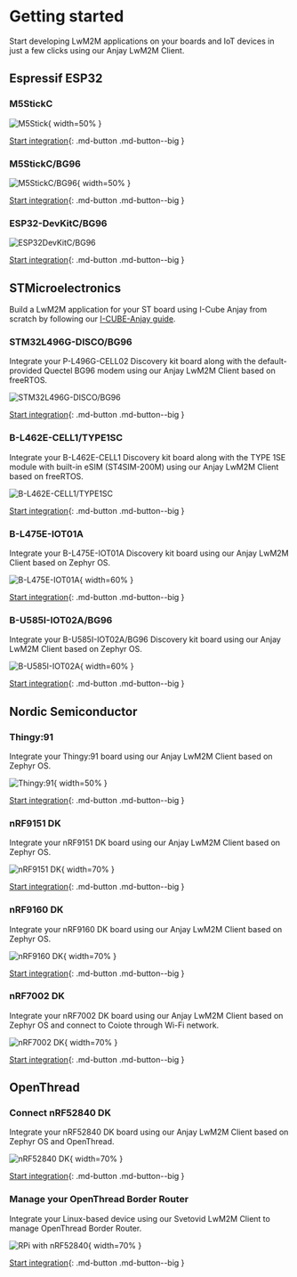 # Getting started

Start developing LwM2M applications on your boards and IoT devices in just a few clicks using our Anjay LwM2M Client.

## Espressif ESP32
### M5StickC

![M5Stick](images/m5stick.webp "M5Stick"){ width=50% }

[Start integration](./ESP32/M5Stick.md){: .md-button .md-button--big }

### M5StickC/BG96

![M5StickC/BG96](images/M5StickC+BG96.jpg "M5StickC/BG96"){ width=50% }

[Start integration](./ESP32/M5StickBG96.md){: .md-button .md-button--big }

### ESP32-DevKitC/BG96

![ESP32DevKitC/BG96](images/ESP32devkitC+BG96.png "ESP32DevKitC/BG96")

[Start integration](./ESP32/ESP32-DevKitCBG96.md){: .md-button .md-button--big }

## STMicroelectronics

Build a LwM2M application for your ST board using I-Cube Anjay from scratch by following our [I-CUBE-Anjay guide](./STMicroelectronics/Building_LwM2M_applications/Building_LwM2M_applications_with_I-CUBE-Anjay.md).

### STM32L496G-DISCO/BG96

Integrate your P-L496G-CELL02 Discovery kit board along with the default-provided Quectel BG96 modem using our Anjay LwM2M Client based on freeRTOS.

![STM32L496G-DISCO/BG96](images/qctl.jpg "STM32L496G-DISCO/BG96")

[Start integration](./STMicroelectronics/STM32L496G-DISCOBG96.md){: .md-button .md-button--big }

### B-L462E-CELL1/TYPE1SC

Integrate your B-L462E-CELL1 Discovery kit board along with the TYPE 1SE module with built-in eSIM (ST4SIM-200M) using our Anjay LwM2M Client based on freeRTOS.

![B-L462E-CELL1/TYPE1SC](images/murata.jpg "B-L462E-CELL1/TYPE1SC")

[Start integration](./STMicroelectronics/B-L462E-CELL1-TYPE1SC.md){: .md-button .md-button--big }

###  B-L475E-IOT01A

Integrate your B-L475E-IOT01A Discovery kit board using our Anjay LwM2M Client based on Zephyr OS.

![B-L475E-IOT01A](images/B_L475E_IOT01A1.png "B_L475E_IOT01A1"){ width=60% }

[Start integration](./STMicroelectronics/B-L475E-IOT01A.md){: .md-button .md-button--big }

###  B-U585I-IOT02A/BG96

Integrate your B-U585I-IOT02A/BG96 Discovery kit board using our Anjay LwM2M Client based on Zephyr OS.

![B-U585I-IOT02A](images/stm32u5.PNG "B-U585I-IOT02A"){ width=60% }

[Start integration](./STMicroelectronics/B-U585I-IOT02A-BG96.md){: .md-button .md-button--big }


## Nordic Semiconductor

### Thingy:91

Integrate your Thingy:91 board using our Anjay LwM2M Client based on Zephyr OS.

![Thingy:91](images/thingy91.png "Thingy:91"){ width=50% }

[Start integration](./Nordic/Thingy91.md){: .md-button .md-button--big }

### nRF9151 DK

Integrate your nRF9151 DK board using our Anjay LwM2M Client based on Zephyr OS.

![nRF9151 DK](images/nRF9160.png "nRF9151 DK"){ width=70% }

[Start integration](./Nordic/nRF9151DK.md){: .md-button .md-button--big }

### nRF9160 DK

Integrate your nRF9160 DK board using our Anjay LwM2M Client based on Zephyr OS.

![nRF9160 DK](images/nRF9160.png "nRF9160 DK"){ width=70% }

[Start integration](./Nordic/nRF9160DK.md){: .md-button .md-button--big }

### nRF7002 DK

Integrate your nRF7002 DK board using our Anjay LwM2M Client based on Zephyr OS and connect to Coiote through Wi-Fi network.

![nRF7002 DK](images/nRF7002.png "nRF7002 DK"){ width=70% }

[Start integration](./Nordic/nRF7002DK.md){: .md-button .md-button--big }

## OpenThread

### Connect nRF52840 DK

Integrate your nRF52840 DK board using our Anjay LwM2M Client based on Zephyr OS and OpenThread.

![nRF52840 DK](images/nRF52840-DK.webp "nRF52840 DK"){ width=70% }

[Start integration](./OpenThread/Adding_device.md){: .md-button .md-button--big }

### Manage your OpenThread Border Router

Integrate your Linux-based device using our Svetovid LwM2M Client to manage OpenThread Border Router.

![RPi with nRF52840](images/RPi_with_nRF52840.jpg "RPi with nRF52840"){ width=70% }

[Start integration](./OpenThread/OTBR_with_svetovid.md){: .md-button .md-button--big }
